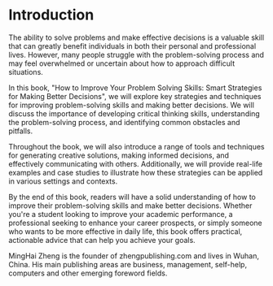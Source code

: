 # Introduction

The ability to solve problems and make effective decisions is a valuable skill that can greatly benefit individuals in both their personal and professional lives. However, many people struggle with the problem-solving process and may feel overwhelmed or uncertain about how to approach difficult situations.

In this book, "How to Improve Your Problem Solving Skills: Smart Strategies for Making Better Decisions", we will explore key strategies and techniques for improving problem-solving skills and making better decisions. We will discuss the importance of developing critical thinking skills, understanding the problem-solving process, and identifying common obstacles and pitfalls.

Throughout the book, we will also introduce a range of tools and techniques for generating creative solutions, making informed decisions, and effectively communicating with others. Additionally, we will provide real-life examples and case studies to illustrate how these strategies can be applied in various settings and contexts.

By the end of this book, readers will have a solid understanding of how to improve their problem-solving skills and make better decisions. Whether you're a student looking to improve your academic performance, a professional seeking to enhance your career prospects, or simply someone who wants to be more effective in daily life, this book offers practical, actionable advice that can help you achieve your goals.


MingHai Zheng is the founder of zhengpublishing.com and lives in Wuhan, China. His main publishing areas are business, management, self-help, computers and other emerging foreword fields.
